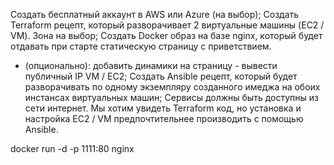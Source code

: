 Создать бесплатный аккаунт в AWS или Azure (на выбор);
Создать Terraform рецепт, который разворачивает 2 виртуальные машины (EC2 / VM). Зона на выбор;
Создать Docker образ на базе nginx, который будет отдавать при старте статическую страницу с приветствием.
- (опционально): добавить динамики на страницу - вывести публичный IP VM / EC2;
Создать Ansible рецепт, который будет разворачивать по одному экземпляру созданного имеджа на обоих инстансах виртуальных машин;
Сервисы должны быть доступны из сети интернет.
Мы хотим увидеть Terraform код, но установка и настройка EC2 / VM предпочтительнее производить с помощью Ansible.

docker run -d -p 1111:80 nginx
